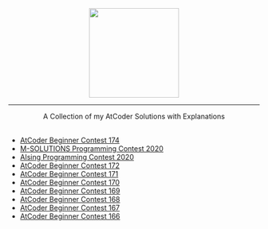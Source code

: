 <div align="center">
    <a href="https://atcoder.jp/users/wingkwong/">
        <img height=180 src="https://user-images.githubusercontent.com/35857179/81494208-9eeb4a00-92d9-11ea-9954-9d65f164e763.png">
    </a>
    <hr>
    A Collection of my AtCoder Solutions with Explanations
</div>

<br/>

- [AtCoder Beginner Contest 174](https://github.com/wingkwong/atcoder/tree/master/contests/abc174)
- [M-SOLUTIONS Programming Contest 2020](https://github.com/wingkwong/atcoder/tree/master/contests/m-solutions2020)
- [AIsing Programming Contest 2020](https://github.com/wingkwong/atcoder/tree/master/contests/aising2020)
- [AtCoder Beginner Contest 172](https://github.com/wingkwong/atcoder/tree/master/contests/abc172)
- [AtCoder Beginner Contest 171](https://github.com/wingkwong/atcoder/tree/master/contests/abc171)
- [AtCoder Beginner Contest 170](https://github.com/wingkwong/atcoder/tree/master/contests/abc170)
- [AtCoder Beginner Contest 169](https://github.com/wingkwong/atcoder/tree/master/contests/abc169)
- [AtCoder Beginner Contest 168](https://github.com/wingkwong/atcoder/tree/master/contests/abc168)
- [AtCoder Beginner Contest 167](https://github.com/wingkwong/atcoder/tree/master/contests/abc167)
- [AtCoder Beginner Contest 166](https://github.com/wingkwong/atcoder/tree/master/contests/abc166)